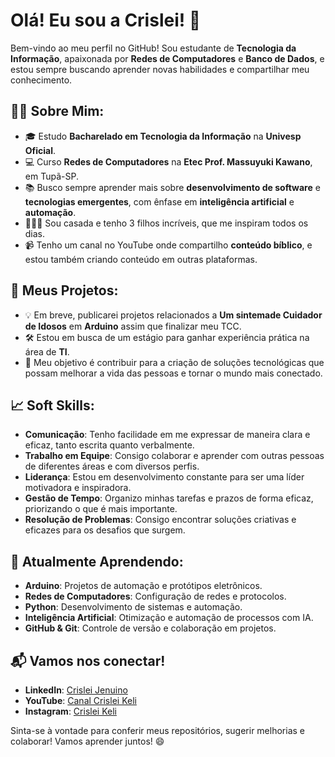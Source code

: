 # Olá! Eu sou a Crislei! 👋

Bem-vindo ao meu perfil no GitHub! Sou estudante de **Tecnologia da Informação**, apaixonada por **Redes de Computadores** e **Banco de Dados**, e estou sempre buscando aprender novas habilidades e compartilhar meu conhecimento.

## 🧑‍💻 Sobre Mim:
- 🎓 Estudo **Bacharelado em Tecnologia da Informação** na **Univesp Oficial**.
- 💻 Curso **Redes de Computadores** na **Etec Prof. Massuyuki Kawano**, em Tupã-SP.
- 📚 Busco sempre aprender mais sobre **desenvolvimento de software** e **tecnologias emergentes**, com ênfase em **inteligência artificial** e **automação**.
- 👩‍👧‍👦 Sou casada e tenho 3 filhos incríveis, que me inspiram todos os dias.
- 📹 Tenho um canal no YouTube onde compartilho **conteúdo bíblico**, e estou também criando conteúdo em outras plataformas.

## 🚀 Meus Projetos:
- 💡 Em breve, publicarei projetos relacionados a **Um sintemade Cuidador de Idosos** em **Arduino** assim que finalizar meu TCC.
- 🛠 Estou em busca de um estágio para ganhar experiência prática na área de **TI**.
- 🎯 Meu objetivo é contribuir para a criação de soluções tecnológicas que possam melhorar a vida das pessoas e tornar o mundo mais conectado.

## 📈 Soft Skills:
- **Comunicação**: Tenho facilidade em me expressar de maneira clara e eficaz, tanto escrita quanto verbalmente.
- **Trabalho em Equipe**: Consigo colaborar e aprender com outras pessoas de diferentes áreas e com diversos perfis.
- **Liderança**: Estou em desenvolvimento constante para ser uma líder motivadora e inspiradora.
- **Gestão de Tempo**: Organizo minhas tarefas e prazos de forma eficaz, priorizando o que é mais importante.
- **Resolução de Problemas**: Consigo encontrar soluções criativas e eficazes para os desafios que surgem.

## 🌱 Atualmente Aprendendo:
- **Arduino**: Projetos de automação e protótipos eletrônicos.
- **Redes de Computadores**: Configuração de redes e protocolos.
- **Python**: Desenvolvimento de sistemas e automação.
- **Inteligência Artificial**: Otimização e automação de processos com IA.
- **GitHub & Git**: Controle de versão e colaboração em projetos.

## 📬 Vamos nos conectar!
- **LinkedIn**: [Crislei Jenuino](https://www.linkedin.com/in/crislei-jenuino-b3407734a/)
- **YouTube**: [Canal Crislei Keli](https://www.youtube.com/@crisleikeli)
- **Instagram**: [Crislei Keli](https://www.instagram.com/crisleikeli?igsh=d241ZmsybjRlNGww)

Sinta-se à vontade para conferir meus repositórios, sugerir melhorias e colaborar! Vamos aprender juntos! 😄
